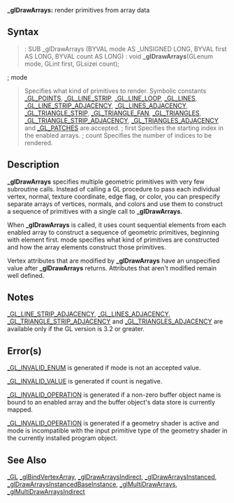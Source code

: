 **_glDrawArrays:** render primitives from array data


## Syntax


> :  SUB _glDrawArrays (BYVAL mode AS _UNSIGNED LONG, BYVAL first AS LONG, BYVAL count AS LONG)
> :  void **_glDrawArrays**(GLenum mode, GLint first, GLsizei count);


; mode
>  Specifies what kind of primitives to render. Symbolic constants [_GL_POINTS](_GL_POINTS), [_GL_LINE_STRIP](_GL_LINE_STRIP), [_GL_LINE_LOOP](_GL_LINE_LOOP), [_GL_LINES](_GL_LINES), [_GL_LINE_STRIP_ADJACENCY](_GL_LINE_STRIP_ADJACENCY), [_GL_LINES_ADJACENCY](_GL_LINES_ADJACENCY), [_GL_TRIANGLE_STRIP](_GL_TRIANGLE_STRIP), [_GL_TRIANGLE_FAN](_GL_TRIANGLE_FAN), [_GL_TRIANGLES](_GL_TRIANGLES), [_GL_TRIANGLE_STRIP_ADJACENCY](_GL_TRIANGLE_STRIP_ADJACENCY), [_GL_TRIANGLES_ADJACENCY](_GL_TRIANGLES_ADJACENCY) and [_GL_PATCHES](_GL_PATCHES) are accepted.
; first
>  Specifies the starting index in the enabled arrays.
; count
>  Specifies the number of indices to be rendered.


## Description


**_glDrawArrays** specifies multiple geometric primitives with very few subroutine calls. Instead of calling a GL procedure to pass each individual vertex, normal, texture coordinate, edge flag, or color, you can prespecify separate arrays of vertices, normals, and colors and use them to construct a sequence of primitives with a single call to **_glDrawArrays**.

When **_glDrawArrays** is called, it uses count sequential elements from each enabled array to construct a sequence of geometric primitives, beginning with element first. mode specifies what kind of primitives are constructed and how the array elements construct those primitives.

Vertex attributes that are modified by **_glDrawArrays** have an unspecified value after **_glDrawArrays** returns. Attributes that aren't modified remain well defined.


## Notes


[_GL_LINE_STRIP_ADJACENCY](_GL_LINE_STRIP_ADJACENCY), [_GL_LINES_ADJACENCY](_GL_LINES_ADJACENCY), [_GL_TRIANGLE_STRIP_ADJACENCY](_GL_TRIANGLE_STRIP_ADJACENCY) and [_GL_TRIANGLES_ADJACENCY](_GL_TRIANGLES_ADJACENCY) are available only if the GL version is 3.2 or greater.


## Error(s)


[_GL_INVALID_ENUM](_GL_INVALID_ENUM) is generated if mode is not an accepted value.

[_GL_INVALID_VALUE](_GL_INVALID_VALUE) is generated if count is negative.

[_GL_INVALID_OPERATION](_GL_INVALID_OPERATION) is generated if a non-zero buffer object name is bound to an enabled array and the buffer object's data store is currently mapped.

[_GL_INVALID_OPERATION](_GL_INVALID_OPERATION) is generated if a geometry shader is active and mode is incompatible with the input primitive type of the geometry shader in the currently installed program object.


## See Also


[_GL](_GL)
[_glBindVertexArray](_glBindVertexArray), [_glDrawArraysIndirect](_glDrawArraysIndirect), [_glDrawArraysInstanced](_glDrawArraysInstanced), [_glDrawArraysInstancedBaseInstance](_glDrawArraysInstancedBaseInstance), [_glMultiDrawArrays](_glMultiDrawArrays), [_glMultiDrawArraysIndirect](_glMultiDrawArraysIndirect)




